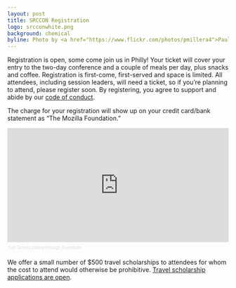 ```yaml
---
layout: post
title: SRCCON Registration
logo: srcconwhite.png
background: chemical
byline: Photo by <a href="https://www.flickr.com/photos/pmillera4">Paul Miller</a>
---
```

<p class="bodybig">Registration is open, some come join us in Philly! Your ticket will cover your entry to the two-day conference and a couple of meals per day, plus snacks and coffee. Registration is first-come, first-served and space is limited. All attendees, including session leaders, will need a ticket, so if you&rsquo;re planning to attend, please register soon. By registering, you agree to support and abide by our <a href="/conduct">code of conduct</a>.</p>

The charge for your registration will show up on your credit card/bank statement as &ldquo;The Mozilla Foundation.&rdquo;

<div style="width:100%; text-align:left;" ><iframe  src="https://www.eventbrite.com/tickets-external?eid=11748097877&ref=etckt" frameborder="0" height="260" width="100%" vspace="0" hspace="0" marginheight="5" marginwidth="5" scrolling="auto" allowtransparency="true"></iframe><div style="font-family:Helvetica, Arial; font-size:10px; padding:5px 0 5px; margin:2px; width:100%; text-align:left;" ><a style="color:#ddd; text-decoration:none;" target="_blank" href="http://www.eventbrite.com/r/etckt">Sell Tickets Online</a> <span style="color:#ddd;">through</span> <a style="color:#ddd; text-decoration:none;" target="_blank" href="http://www.eventbrite.com?ref=etckt">Eventbrite</a></div></div>

We offer a small number of $500 travel scholarships to attendees for whom the cost to attend would otherwise be prohibitive. [Travel scholarship applications are open](/scholarships).
